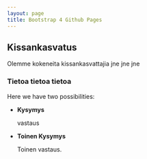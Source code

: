 ```yaml
---
layout: page
title: Bootstrap 4 Github Pages
---
```



## Kissankasvatus

Olemme kokeneita kissankasvattajia jne jne jne

### Tietoa tietoa tietoa

Here we have two possibilities:

* **Kysymys**

  vastaus

* **Toinen Kysymys**

  Toinen vastaus.


